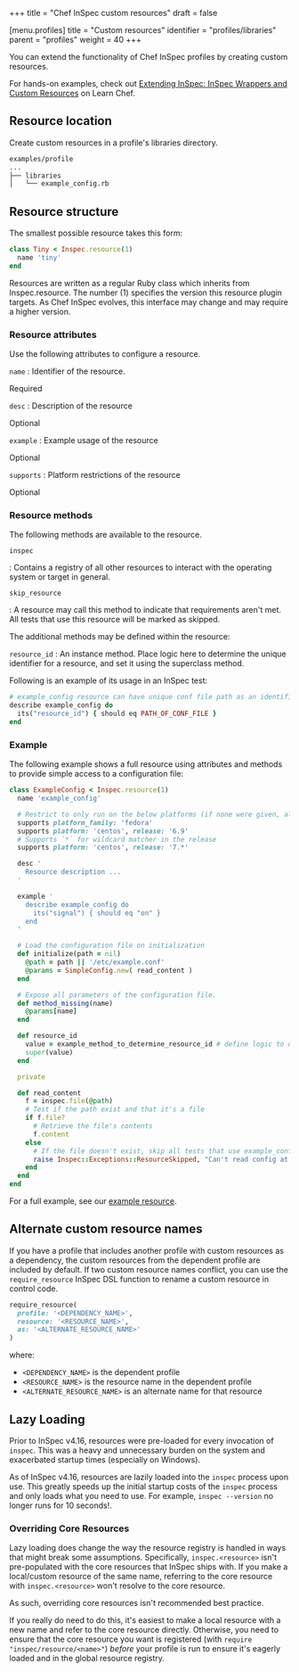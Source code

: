 +++
title = "Chef InSpec custom resources"
draft = false


[menu.profiles]
    title = "Custom resources"
    identifier = "profiles/libraries"
    parent = "profiles"
    weight = 40
+++

You can extend the functionality of Chef InSpec profiles by creating custom resources.

For hands-on examples, check out [Extending InSpec: InSpec Wrappers and Custom Resources](https://www.chef.io/training/tutorials) on Learn Chef.

## Resource location

Create custom resources in a profile's libraries directory.

```bash
examples/profile
...
├── libraries
│   └── example_config.rb
```

## Resource structure

The smallest possible resource takes this form:

```ruby
class Tiny < Inspec.resource(1)
  name 'tiny'
end
```

Resources are written as a regular Ruby class which inherits from
Inspec.resource. The number (1) specifies the version this resource
plugin targets. As Chef InSpec evolves, this interface may change and may
require a higher version.

### Resource attributes

Use the following attributes to configure a resource.

`name`
: Identifier of the resource.

  Required

`desc`
: Description of the resource

  Optional

`example`
: Example usage of the resource

  Optional

`supports`
: Platform restrictions of the resource

  Optional

### Resource methods

The following methods are available to the resource.

`inspec`

: Contains a registry of all other resources to interact with the operating system or target in general.

`skip_resource`

: A resource may call this method to indicate that requirements aren't met. All tests that use this resource will be marked as skipped.

The additional methods may be defined within the resource:

`resource_id`
: An instance method. Place logic here to determine the unique identifier for a resource, and set it using the superclass method.

  Following is an example of its usage in an InSpec test:

  ```ruby
  # example_config resource can have unique conf file path as an identifier.
  describe example_config do
    its("resource_id") { should eq PATH_OF_CONF_FILE }
  end
  ```

### Example

The following example shows a full resource using attributes and methods
to provide simple access to a configuration file:

```ruby
class ExampleConfig < Inspec.resource(1)
  name 'example_config'

  # Restrict to only run on the below platforms (if none were given, all OS's supported)
  supports platform_family: 'fedora'
  supports platform: 'centos', release: '6.9'
  # Supports `*` for wildcard matcher in the release
  supports platform: 'centos', release: '7.*'

  desc '
    Resource description ...
  '

  example '
    describe example_config do
      its("signal") { should eq "on" }
    end
  '

  # Load the configuration file on initialization
  def initialize(path = nil)
    @path = path || '/etc/example.conf'
    @params = SimpleConfig.new( read_content )
  end

  # Expose all parameters of the configuration file.
  def method_missing(name)
    @params[name]
  end

  def resource_id
    value = example_method_to_determine_resource_id # define logic to determine resource_id value
    super(value)
  end

  private

  def read_content
    f = inspec.file(@path)
    # Test if the path exist and that it's a file
    if f.file?
      # Retrieve the file's contents
      f.content
    else
      # If the file doesn't exist, skip all tests that use example_config
      raise Inspec::Exceptions::ResourceSkipped, "Can't read config at #{@path}"
    end
  end
end
```

For a full example, see our [example resource](https://github.com/chef/inspec/blob/main/examples/profile/libraries/example_config.rb).

## Alternate custom resource names

If you have a profile that includes another profile with custom resources as a dependency, the custom resources from the dependent profile are included by default.
If two custom resource names conflict, you can use the `require_resource` InSpec DSL function to rename a custom resource in control code.

```ruby
require_resource(
  profile: '<DEPENDENCY_NAME>',
  resource: '<RESOURCE_NAME>',
  as: '<ALTERNATE_RESOURCE_NAME>'
)
```

where:

- `<DEPENDENCY_NAME>` is the dependent profile
- `<RESOURCE_NAME>` is the resource name in the dependent profile
- `<ALTERNATE_RESOURCE_NAME>` is an alternate name for that resource

## Lazy Loading

Prior to InSpec v4.16, resources were pre-loaded for every invocation
of `inspec`. This was a heavy and unnecessary burden on the system and
exacerbated startup times (especially on Windows).

As of InSpec v4.16, resources are lazily loaded into the `inspec`
process upon use. This greatly speeds up the initial startup costs of
the `inspec` process and only loads what you need to use. For example, `inspec
--version` no longer runs for 10 seconds!.

### Overriding Core Resources

Lazy loading does change the way the resource registry is handled in
ways that might break some assumptions. Specifically,
`inspec.<resource>` isn't pre-populated with the core resources that
InSpec ships with. If you make a local/custom resource of the same
name, referring to the core resource with `inspec.<resource>` won't
resolve to the core resource.

As such, overriding core resources isn't recommended best practice.

If you really do need to do this, it's easiest to make a local
resource with a new name and refer to the core resource directly.
Otherwise, you need to ensure that the core resource you want is
registered (with `require "inspec/resource/<name>"`) _before_ your
profile is run to ensure it's eagerly loaded and in the global
resource registry.
